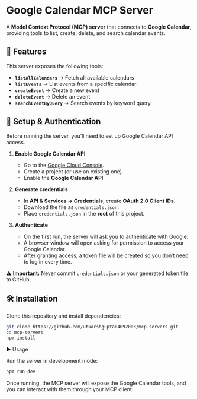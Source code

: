 # Google Calendar MCP Server

A **Model Context Protocol (MCP) server** that connects to **Google Calendar**, providing tools to list, create, delete, and search calendar events.  

## 🚀 Features
This server exposes the following tools:
- **`listAllCalendars`** → Fetch all available calendars  
- **`listEvents`** → List events from a specific calendar  
- **`createEvent`** → Create a new event  
- **`deleteEvent`** → Delete an event  
- **`searchEventByQuery`** → Search events by keyword query  

## 🔑 Setup & Authentication
Before running the server, you’ll need to set up Google Calendar API access.  

1. **Enable Google Calendar API**  
   - Go to the [Google Cloud Console](https://console.cloud.google.com/).  
   - Create a project (or use an existing one).  
   - Enable the **Google Calendar API**.  

2. **Generate credentials**  
   - In **API & Services → Credentials**, create **OAuth 2.0 Client IDs**.  
   - Download the file as `credentials.json`.  
   - Place `credentials.json` in the **root** of this project.  

3. **Authenticate**  
   - On the first run, the server will ask you to authenticate with Google.  
   - A browser window will open asking for permission to access your Google Calendar.  
   - After granting access, a token file will be created so you don’t need to log in every time.  

⚠️ **Important:** Never commit `credentials.json` or your generated token file to GitHub.  

## 🛠️ Installation

Clone this repository and install dependencies:

```bash
git clone https://github.com/utkarshgupta04092003/mcp-servers.git
cd mcp-servers
npm install
```

▶️ Usage

Run the server in development mode:
```bash
npm run dev
```
Once running, the MCP server will expose the Google Calendar tools, and you can interact with them through your MCP client.